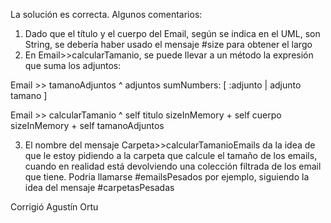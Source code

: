 La solución es correcta. Algunos comentarios:

1. Dado que el título y el cuerpo del Email, según se indica en el UML, son String, se debería haber usado el mensaje #size para obtener el largo
2. En Email>>calcularTamanio, se puede llevar a un método la expresión que suma los adjuntos:

Email >> tamanoAdjuntos
  ^ adjuntos sumNumbers: [ :adjunto | adjunto tamano ]

Email >> calcularTamanio
  ^ self titulo sizeInMemory + self cuerpo sizeInMemory + self tamanoAdjuntos

3. El nombre del mensaje Carpeta>>calcularTamanioEmails da la idea de que le estoy pidiendo a la carpeta que calcule el tamaño de los emails, cuando en realidad está devolviendo una colección filtrada de los email que tiene. Podria llamarse #emailsPesados por ejemplo, siguiendo la idea del mensaje #carpetasPesadas

Corrigió Agustín Ortu